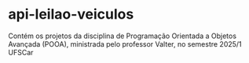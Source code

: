 # api-leilao-veiculos
Contém os projetos da disciplina de Programação Orientada a Objetos Avançada (POOA), ministrada pelo professor Valter, no semestre 2025/1 UFSCar
